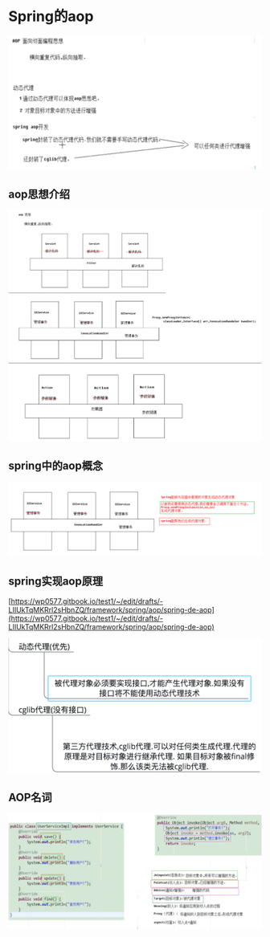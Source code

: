 # Spring的aop

![](../../../.gitbook/assets/image%20%28160%29.png)

## aop思想介绍

![](../../../.gitbook/assets/image%20%2847%29.png)

## spring中的aop概念

![](../../../.gitbook/assets/image%20%2824%29.png)

## spring实现aop原理

[https://wp0577.gitbook.io/test1/~/edit/drafts/-LIIUkTqMKRrl2sHbnZQ/framework/spring/aop/spring-de-aop](https://wp0577.gitbook.io/test1/~/edit/drafts/-LIIUkTqMKRrl2sHbnZQ/framework/spring/aop/spring-de-aop)

![](../../../.gitbook/assets/image%20%28169%29.png)

## AOP名词

![](../../../.gitbook/assets/image%20%288%29.png)



